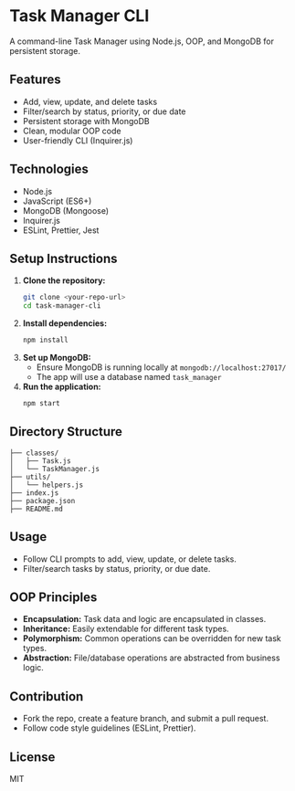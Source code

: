# Task Manager CLI

A command-line Task Manager using Node.js, OOP, and MongoDB for persistent storage.

## Features
- Add, view, update, and delete tasks
- Filter/search by status, priority, or due date
- Persistent storage with MongoDB
- Clean, modular OOP code
- User-friendly CLI (Inquirer.js)

## Technologies
- Node.js
- JavaScript (ES6+)
- MongoDB (Mongoose)
- Inquirer.js
- ESLint, Prettier, Jest

## Setup Instructions
1. **Clone the repository:**
   ```sh
   git clone <your-repo-url>
   cd task-manager-cli
   ```
2. **Install dependencies:**
   ```sh
   npm install
   ```
3. **Set up MongoDB:**
   - Ensure MongoDB is running locally at `mongodb://localhost:27017/`
   - The app will use a database named `task_manager`
4. **Run the application:**
   ```sh
   npm start
   ```

## Directory Structure
```
├── classes/
│   ├── Task.js
│   └── TaskManager.js
├── utils/
│   └── helpers.js
├── index.js
├── package.json
├── README.md
```

## Usage
- Follow CLI prompts to add, view, update, or delete tasks.
- Filter/search tasks by status, priority, or due date.

## OOP Principles
- **Encapsulation:** Task data and logic are encapsulated in classes.
- **Inheritance:** Easily extendable for different task types.
- **Polymorphism:** Common operations can be overridden for new task types.
- **Abstraction:** File/database operations are abstracted from business logic.

## Contribution
- Fork the repo, create a feature branch, and submit a pull request.
- Follow code style guidelines (ESLint, Prettier).

## License
MIT 